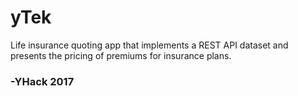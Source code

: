 # yTek

Life insurance quoting app that implements a REST API dataset and presents the pricing of premiums for insurance plans.
### -YHack 2017
